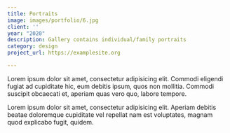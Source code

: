 ```yaml
---
title: Portraits
image: images/portfolio/6.jpg
client: ''
year: "2020"
description: Gallery contains individual/family portraits
category: design
project_url: https://examplesite.org

---
```

Lorem ipsum dolor sit amet, consectetur adipisicing elit. Commodi eligendi fugiat ad cupiditate hic, eum debitis ipsum, quos non mollitia. Commodi suscipit obcaecati et, aperiam quas vero quo, labore tempore.

Lorem ipsum dolor sit amet, consectetur adipisicing elit. Aperiam debitis beatae doloremque cupiditate vel repellat nam est voluptates, magnam quod explicabo fugit, quidem.
